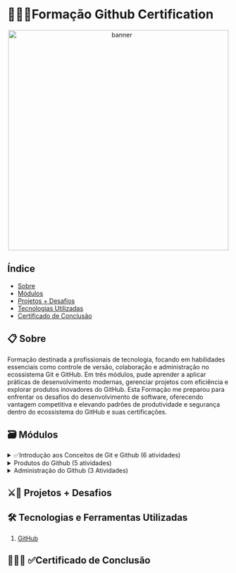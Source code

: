 # 👨🏾‍💻Formação Github Certification
<p align="center">
  <a href="https://web.dio.me/track/formacao-github-certification" target="_blank">
    <img align="center" src="https://hermes.dio.me/tracks/972297dc-4357-4af4-abea-89a38853a949.png" alt="banner" width="500"/>
  </a>
</p>

## Índice
- <a href="#sobre">Sobre</a>
- <a href="#modulos">Módulos</a>
- <a href="#projetos">Projetos + Desafios</a>
- <a href="#tecnologias">Tecnologias Utilizadas</a>
- <a href="#certificado">Certificado de Conclusão</a>

<h2 id="sobre">📋 Sobre</h2>
<div>
 <p>Formação destinada a profissionais de tecnologia, focando em habilidades essenciais como controle de versão, colaboração e administração no ecossistema Git e GitHub. Em três módulos, pude aprender a aplicar práticas de desenvolvimento modernas, gerenciar projetos com eficiência e explorar produtos inovadores do GitHub. Esta Formação me preparou para enfrentar os desafios do desenvolvimento de software, oferecendo vantagem competitiva e elevando padrões de produtividade e segurança dentro do ecossistema do GitHub e suas certificações.</p>
 
</di>

<h2 id="modulos">🗃 Módulos</h2>
<details>
  <summary>✅Introdução aos Conceitos de Git e Github (6 atividades)</summary>
 
   -  [x] Príncipios do Git e Github(1hr)
   -  [x] Autenticações(1hr)
   -  [x] Colaboração no Github(1hr)
   -  [x] Formatação com Markdown(1hr)
   -  [x] Explorando Colaboração e Markdown(1hr)
   -  [x] Desafios de Código - Formação Github Certification(1hr)
  
</details>
<details>
  <summary>Produtos do Github (5 atividades)</summary>
 
   -  [] Sobre Contas e Ferramentas(1hr)
   -  [] Gerenciando Seu Trabalho Com Github Projects(1hrs)
   -  [] Github Copilot(1rhs)
   -  [] Github Codespace(1hrs)
   -  [] Utilizando as Ferramentas do Github para Solucionar Algoritmos em Python(1hr)
  
</details>
<details>
 <summary>Administração do Github (3 Atividades)</summary>

  -  [] Conhecendo a Administração do Github(4hrs)
  -  [] Utilizando Recuros do Github em um Projeto Open Source(1hrs)
  -  [] Avalie a Formação de Github Certifications(1hrs)
         
</details>

<h2 id="projetos">⚔🎯 Projetos + Desafios</h2>

<h2 id="tecnologias">🛠 Tecnologias e Ferramentas Utilizadas</h2>

1. <a href="https://github.com/" target="_blank">GitHub</a>


<h2 id="certificado">👨🏾‍🎓 ✅Certificado de Conclusão</h2>


